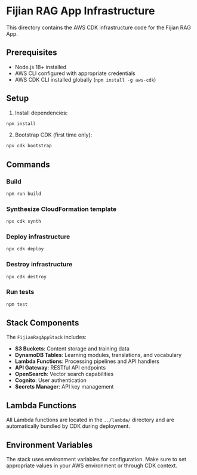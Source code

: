 # Fijian RAG App Infrastructure

This directory contains the AWS CDK infrastructure code for the Fijian RAG App.

## Prerequisites

- Node.js 18+ installed
- AWS CLI configured with appropriate credentials
- AWS CDK CLI installed globally (`npm install -g aws-cdk`)

## Setup

1. Install dependencies:
```bash
npm install
```

2. Bootstrap CDK (first time only):
```bash
npx cdk bootstrap
```

## Commands

### Build
```bash
npm run build
```

### Synthesize CloudFormation template
```bash
npx cdk synth
```

### Deploy infrastructure
```bash
npx cdk deploy
```

### Destroy infrastructure
```bash
npx cdk destroy
```

### Run tests
```bash
npm test
```

## Stack Components

The `FijianRagAppStack` includes:

- **S3 Buckets**: Content storage and training data
- **DynamoDB Tables**: Learning modules, translations, and vocabulary
- **Lambda Functions**: Processing pipelines and API handlers
- **API Gateway**: RESTful API endpoints
- **OpenSearch**: Vector search capabilities
- **Cognito**: User authentication
- **Secrets Manager**: API key management

## Lambda Functions

All Lambda functions are located in the `../lambda/` directory and are automatically bundled by CDK during deployment.

## Environment Variables

The stack uses environment variables for configuration. Make sure to set appropriate values in your AWS environment or through CDK context.